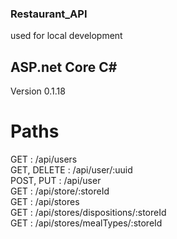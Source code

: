 ### Restaurant_API  
used for local development

## ASP.net Core C#  
Version 0.1.18

# Paths  
GET					: /api/users  
GET, DELETE			: /api/user/:uuid  
POST, PUT			: /api/user  
GET					: /api/store/:storeId  
GET					: /api/stores  
GET					: /api/stores/dispositions/:storeId  
GET					: /api/stores/mealTypes/:storeId  